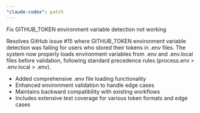 ```yaml
---
"claude-codex": patch
---
```


Fix GITHUB_TOKEN environment variable detection not working

Resolves GitHub issue #15 where GITHUB_TOKEN environment variable detection was failing for users who stored their tokens in .env files. The system now properly loads environment variables from .env and .env.local files before validation, following standard precedence rules (process.env > .env.local > .env).

- Added comprehensive .env file loading functionality
- Enhanced environment validation to handle edge cases
- Maintains backward compatibility with existing workflows
- Includes extensive test coverage for various token formats and edge cases